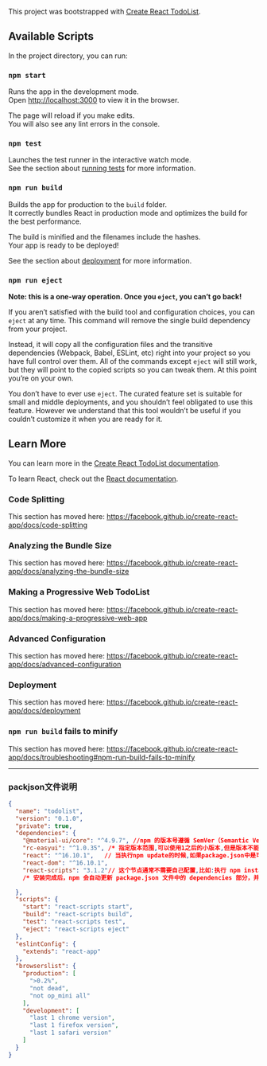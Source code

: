 This project was bootstrapped with [Create React TodoList](https://github.com/facebook/create-react-app).

## Available Scripts

In the project directory, you can run:

### `npm start`

Runs the app in the development mode.<br>
Open [http://localhost:3000](http://localhost:3000) to view it in the browser.

The page will reload if you make edits.<br>
You will also see any lint errors in the console.

### `npm test`

Launches the test runner in the interactive watch mode.<br>
See the section about [running tests](https://facebook.github.io/create-react-app/docs/running-tests) for more information.

### `npm run build`

Builds the app for production to the `build` folder.<br>
It correctly bundles React in production mode and optimizes the build for the best performance.

The build is minified and the filenames include the hashes.<br>
Your app is ready to be deployed!

See the section about [deployment](https://facebook.github.io/create-react-app/docs/deployment) for more information.

### `npm run eject`

**Note: this is a one-way operation. Once you `eject`, you can’t go back!**

If you aren’t satisfied with the build tool and configuration choices, you can `eject` at any time. This command will remove the single build dependency from your project.

Instead, it will copy all the configuration files and the transitive dependencies (Webpack, Babel, ESLint, etc) right into your project so you have full control over them. All of the commands except `eject` will still work, but they will point to the copied scripts so you can tweak them. At this point you’re on your own.

You don’t have to ever use `eject`. The curated feature set is suitable for small and middle deployments, and you shouldn’t feel obligated to use this feature. However we understand that this tool wouldn’t be useful if you couldn’t customize it when you are ready for it.

## Learn More

You can learn more in the [Create React TodoList documentation](https://facebook.github.io/create-react-app/docs/getting-started).

To learn React, check out the [React documentation](https://reactjs.org/).

### Code Splitting

This section has moved here: https://facebook.github.io/create-react-app/docs/code-splitting

### Analyzing the Bundle Size

This section has moved here: https://facebook.github.io/create-react-app/docs/analyzing-the-bundle-size

### Making a Progressive Web TodoList

This section has moved here: https://facebook.github.io/create-react-app/docs/making-a-progressive-web-app

### Advanced Configuration

This section has moved here: https://facebook.github.io/create-react-app/docs/advanced-configuration

### Deployment

This section has moved here: https://facebook.github.io/create-react-app/docs/deployment

### `npm run build` fails to minify

This section has moved here: https://facebook.github.io/create-react-app/docs/troubleshooting#npm-run-build-fails-to-minify


***
### packjson文件说明
```json
{
  "name": "todolist",
  "version": "0.1.0",
  "private": true,
  "dependencies": {
    "@material-ui/core": "^4.9.7", //npm 的版本号遵循 SemVer（Semantic Versioning） 规范，格式为 MAJOR.MINOR.PATCH
    "rc-easyui": "^1.0.35", /* 指定版本范围,可以使用1之后的小版本,但是版本不能超过1; 首次执行 npm install 是会生产package-lock.json锁定版本 */
    "react": "^16.10.1",   // 当执行npm update的时候,如果package.json中是可变版本,则会选择可变范围内最新的版本,并且写入package-lock.json; 并且在本项目中的node_modules中安装对应的版本
    "react-dom": "^16.10.1",
    "react-scripts": "3.1.2"// 这个节点通常不需要自己配置,比如:执行 npm install zustand
    /* 安装完成后，npm 会自动更新 package.json 文件中的 dependencies 部分，并生成或更新 package-lock.json 文件，锁定实际安装的版本。  并且在本项目中的node_modules中安装对应的库 */

  },
  "scripts": {
    "start": "react-scripts start",
    "build": "react-scripts build",
    "test": "react-scripts test",
    "eject": "react-scripts eject"
  },
  "eslintConfig": {
    "extends": "react-app"
  },
  "browserslist": {
    "production": [
      ">0.2%",
      "not dead",
      "not op_mini all"
    ],
    "development": [
      "last 1 chrome version",
      "last 1 firefox version",
      "last 1 safari version"
    ]
  }
}

```